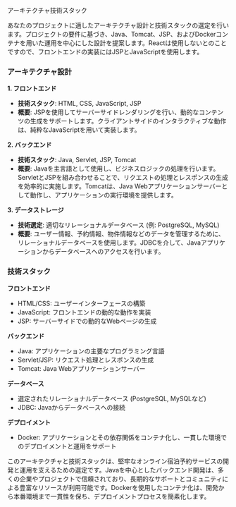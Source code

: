 アーキテクチャ技術スタック

あなたのプロジェクトに適したアーキテクチャ設計と技術スタックの選定を行います。プロジェクトの要件に基づき、Java、Tomcat、JSP、およびDockerコンテナを用いた運用を中心にした設計を提案します。Reactは使用しないとのことですので、フロントエンドの実装にはJSPとJavaScriptを使用します。

### アーキテクチャ設計

**1. フロントエンド**
- **技術スタック**: HTML, CSS, JavaScript, JSP
- **概要**: JSPを使用してサーバーサイドレンダリングを行い、動的なコンテンツの生成をサポートします。クライアントサイドのインタラクティブな動作は、純粋なJavaScriptを用いて実装します。

**2. バックエンド**
- **技術スタック**: Java, Servlet, JSP, Tomcat
- **概要**: Javaを主言語として使用し、ビジネスロジックの処理を行います。ServletとJSPを組み合わせることで、リクエストの処理とレスポンスの生成を効率的に実施します。Tomcatは、Java Webアプリケーションサーバーとして動作し、アプリケーションの実行環境を提供します。

**3. データストレージ**
- **技術選定**: 適切なリレーショナルデータベース (例: PostgreSQL, MySQL)
- **概要**: ユーザー情報、予約情報、物件情報などのデータを管理するために、リレーショナルデータベースを使用します。JDBCを介して、Javaアプリケーションからデータベースへのアクセスを行います。

### 技術スタック

**フロントエンド**
- HTML/CSS: ユーザーインターフェースの構築
- JavaScript: フロントエンドの動的な動作を実装
- JSP: サーバーサイドでの動的なWebページの生成

**バックエンド**
- Java: アプリケーションの主要なプログラミング言語
- Servlet/JSP: リクエスト処理とレスポンスの生成
- Tomcat: Java Webアプリケーションサーバー

**データベース**
- 選定されたリレーショナルデータベース (PostgreSQL, MySQLなど)
- JDBC: Javaからデータベースへの接続

**デプロイメント**
- Docker: アプリケーションとその依存関係をコンテナ化し、一貫した環境でのデプロイメントと運用をサポート

このアーキテクチャと技術スタックは、堅牢なオンライン宿泊予約サービスの開発と運用を支えるための選定です。Javaを中心としたバックエンド開発は、多くの企業やプロジェクトで信頼されており、長期的なサポートとコミュニティによる豊富なリソースが利用可能です。Dockerを使用したコンテナ化は、開発から本番環境まで一貫性を保ち、デプロイメントプロセスを簡素化します。
